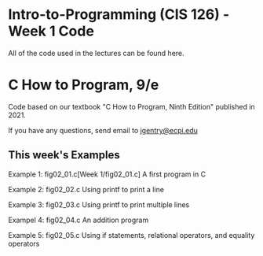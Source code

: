 # Intro-to-Programming (CIS 126) - Week 1 Code
All of the code used in the lectures can be found here.

# C How to Program, 9/e
Code based on our textbook "C How to Program, Ninth Edition" published in 2021.

If you have any questions, send email to jgentry@ecpi.edu

## This week's Examples
Example 1: fig02_01.c[Week 1/fig02_01.c] A first program in C

Example 2: fig02_02.c Using printf to print a line

Example 3: fig02_03.c Using printf to print multiple lines

Exampel 4: fig02_04.c An addition program

Example 5: fig02_05.c Using if statements, relational operators, and equality operators
